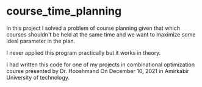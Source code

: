 # course_time_planning
In this project I solved a problem of course planning given that which courses shouldn't be held at the same time and we want to maximize some ideal parameter in the plan.

I never applied this program practically but it works in theory.

I had written this code for one of my projects in combinational optimization course presented by Dr. Hooshmand On December 10, 2021 in Amirkabir University of technology.
